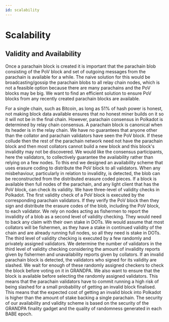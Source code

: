```yaml
---
id: scalability
---
```


# Scalability

## Validity and Availability

Once a parachain block is created it is important that the parachain blob consisting of the PoV
block and set of outgoing messages from the parachain is available for a while. The naive solution
for this would be broadcasting/gossip the parachain blobs to all relay chain nodes, which is not a
feasible option because there are many parachains and the PoV blocks may be big. We want to find an
efficient solution to ensure PoV blocks from any recently created parachain blocks are available.

For a single chain, such as Bitcoin, as long as 51% of hash power is honest, not making block data
available ensures that no honest miner builds on it so it will not be in the final chain. However,
parachain consensus in Polkadot is determined by relay chain consensus. A parachain block is
canonical when its header is in the relay chain. We have no guarantees that anyone other than the
collator and parachain validators have seen the PoV block. If these collude then the rest of the
parachain network need not have the parachain block and then most collators cannot build a new block
and this block's invalidity may not be discovered. We would like the consensus participants, here
the validators, to collectively guarantee the availability rather than relying on a few nodes. To
this end we designed an availability scheme that uses erasure coding to distribute the PoV block to
all validators. When any misbehaviour, particularly in relation to invalidity, is detected, the blob
can be reconstructed from the distributed erasure coded pieces. If a block is available then full
nodes of the parachain, and any light client that has the PoV block, can check its validity. We have
three-level of validity checks in Polkadot. The first validity check of a PoV block is executed by
the corresponding parachain validators. If they verify the PoV block then they sign and distribute
the erasure codes of the blob, including the PoV block, to each validator. We rely on nodes acting
as fishermen to report the invalidity of a blob as a second level of validity checking. They would
need to back any claim with their own stake in DOTs. We would assume that most collators will be
fishermen, as they have a stake in continued validity of the chain and are already running full
nodes, so all they need is stake in DOTs. The third level of validity checking is executed by a few
randomly and privately assigned validators. We determine the number of validators in the third level
of validity checking considering the amount of invalidity reports given by fishermen and
unavailability reports given by collators. If an invalid parachain block is detected, the validators
who signed for its validity are slashed. We wait for enough of these randomly assigned checkers to
check the block before voting on it in GRANDPA. We also want to ensure that the block is available
before selecting the randomly assigned validators. This means that the parachain validators have to
commit running a high risk of being slashed for a small probability of getting an invalid block
finalised. This means that the expected cost of getting an invalid block into Polkadot is higher
than the amount of stake backing a single parachain. The security of our availability and validity
scheme is based on the security of the GRANDPA finality gadget and the quality of randomness
generated in each BABE epoch.
